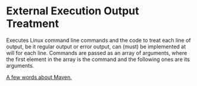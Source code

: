 # External Execution Output Treatment

Executes Linux command line commands and the code to treat each line of output, be it regular output or error output, can (must) be implemented at will for each line. Commands are passed as an array of arguments, where the first element in the array is the command and the following ones are its arguments.

[A few words about Maven.](https://gist.github.com/GuiRitter/1834bd024756e08ab422026a7cd24605)
